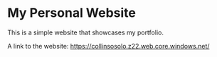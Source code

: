 # My Personal Website

This is a simple website that showcases my portfolio.

A link to the website: https://collinsosolo.z22.web.core.windows.net/
